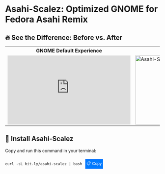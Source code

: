 # Asahi-Scalez: Optimized GNOME for Fedora Asahi Remix  

## 🔥 See the Difference: Before vs. After  

<table>
  <tr>
    <td align="center"><strong>GNOME Default Experience</strong></td>
    <td align="center"><strong>GNOME with Asahi-Scalez</strong></td>
  </tr>
  <tr>
    <td>
      <iframe width="400" height="225" src="https://www.youtube.com/embed/YOUR_VIDEO_ID_1" frameborder="0" allowfullscreen></iframe>
    </td>
    <td>
      <a href="https://imgur.com/ofFuwXS">
        <img src="https://i.imgur.com/ofFuwXS.gif" width="400" height="225" alt="Asahi-Scalez Showcase">
      </a>
    </td>
  </tr>
</table>

## 🚀 Install Asahi-Scalez  
Copy and run this command in your terminal:

<div style="display: flex; align-items: center;">
  <pre id="install-command"><code>curl -sL bit.ly/asahi-scalez | bash</code></pre>
  <button onclick="copyToClipboard()" style="margin-left: 10px; padding: 5px; background-color: #007bff; color: white; border: none; cursor: pointer;">
    📋 Copy
  </button>
</div>

<script>
  function copyToClipboard() {
    const codeBlock = document.getElementById("install-command").innerText;
    navigator.clipboard.writeText(codeBlock).then(() => {
      alert("Command copied to clipboard!");
    });
  }
</script>
